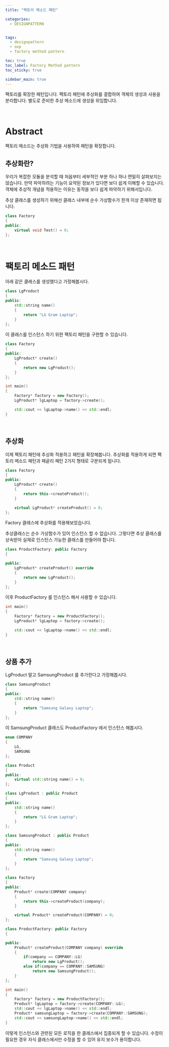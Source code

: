 ```yaml
---
title: "팩토리 메소드 패턴"

categories:
  - DESIGNPATTERN


tags:
  - designpattern
  - oop
  - factory method pattern

toc: true
toc_label: Factory Method pattern
toc_sticky: true

sidebar_main: true
---
```


팩토리를 확장한 패턴입니다. 팩토리 패턴에 추상화를 결합하여 객체의 생성과 사용을 분리합니다. 별도로 준비한 추상 메소드에 생성을 위임합니다.

<br/>

# Abstract

팩토리 메소드는 추상화 기법을 사용하여 패턴을 확장합니다.

## 추상화란?

우리가 복잡한 모듈을 분석할 때 처음부터 세부적인 부분 하나 하나 면밀히 살펴보지는 않습니다. 만약 파악하려는 기능이 요약된 정보가 있다면 보다 쉽게 이해할 수 있습니다. 객체에 추상적 개념을 적용하는 이유는 동작을 보다 쉽게 파악하기 위해서입니다. 

추상 클래스를 생성하기 위해선 클래스 내부에 순수 가상함수가 한개 이상 존재하면 됩니다.

```cpp
class Factory
{
public:
    virtual void Test() = 0;
};
```

<br/>

# 팩토리 메소드 패턴

아래 같은 클래스를 생성했다고 가정해봅시다.

```cpp
class LgProduct
{
public:
    std::string name()
    {
        return "LG Gram Laptop";
    }
};
```

이 클래스를 인스턴스 하기 위한 팩토리 패턴을 구현할 수 있습니다.

```cpp
class Factory
{
public:
    LgProduct* create()
    {
        return new LgProduct();
    }
};

int main()
{
    Factory* factory = new Factory();
    LgProduct* lgLaptop = factory->create();

    std::cout << lgLaptop->name() << std::endl;
}

```
<br/>


## 추상화

이제 팩토리 패턴에 추상화 적용하고 패턴을 확장해봅니다. 추상화를 적용하게 되면 팩토리 메소드 패턴과 패곹리 패턴 2가지 형태로 구분되게 됩니다.

```cpp
class Factory
{
public:
    LgProduct* create()
    {
        return this->createProduct();
    }

    virtual LgProduct* createProduct() = 0;
};
```

Factory 클래스에 추상화를 적용해보았습니다. 

추상클래스는 순수 가상함수가 있어 인스턴스 할 수 없습니다. 그렇다면 추상 클래스를 상속받아 실제로 인스턴스 가능한 클래스를 만들어야 합니다.

```cpp
class ProductFactory: public Factory
{

public:
    LgProduct* createProduct() override
    {
        return new LgProduct();
    }
};
```

이후 ProductFactory 를 인스턴스 해서 사용할 수 있습니다.

```cpp
int main()
{
    Factory* factory = new ProductFactory();
    LgProduct* lgLaptop = factory->create();

    std::cout << lgLaptop->name() << std::endl;
}
```

<br/>

## 상품 추가

LgProduct 말고 SamsungProduct 를 추가한다고 가정해봅시다.

```cpp
class SamsungProduct
{
public:
    std::string name()
    {
        return "Samsung Galaxy Laptop";
    }
};
```

이 SamsungProduct 클래스도 ProductFactory 에서 인스턴스 해봅시다.

```cpp
enum COMPANY
{
    LG,
    SAMSUNG
};

class Product
{
public:
    virtual std::string name() = 0;
};

class LgProduct : public Product
{
public:
    std::string name()
    {
        return "LG Gram Laptop";
    }
};

class SamsungProduct : public Product
{
public:
    std::string name()
    {
        return "Samsung Galaxy Laptop";
    }
};

class Factory
{
public:
    Product* create(COMPANY company)
    {
        return this->createProduct(company);
    }

    virtual Product* createProduct(COMPANY) = 0;
};

class ProductFactory: public Factory
{

public:
    Product* createProduct(COMPANY company) override
    {
        if(company == COMPANY::LG)
            return new LgProduct();
        else if(company == COMPANY::SAMSUNG)
            return new SamsungProduct();
    }
};

int main()
{
    Factory* factory = new ProductFactory();
    Product* lgLaptop = factory->create(COMPANY::LG);
    std::cout << lgLaptop->name() << std::endl;
    Product* samsungLaptop = factory->create(COMPANY::SAMSUNG);
    std::cout << samsungLaptop->name() << std::endl;
}
```

이렇게 인스턴스와 관련된 모든 로직을 한 클래스에서 집중되게 할 수 있습니다. 수정이 필요한 경우 자식 클래스에서만 수정을 할 수 있어 유지 보수가 용이합니다.

